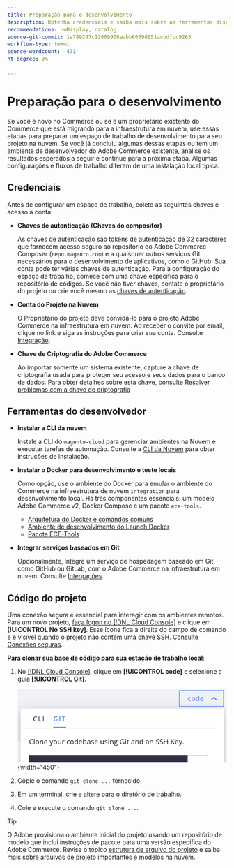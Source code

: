 ```yaml
---
title: Preparação para o desenvolvimento
description: Obtenha credenciais e saiba mais sobre as ferramentas disponíveis para configurar um espaço de trabalho de desenvolvimento para uso com seu projeto do Commerce na infraestrutura em nuvem.
recommendations: noDisplay, catalog
source-git-commit: 1e789247c12009908eabb6039d951acbdfcc9263
workflow-type: tm+mt
source-wordcount: '471'
ht-degree: 0%

---
```


# Preparação para o desenvolvimento

Se você é novo no Commerce ou se é um proprietário existente do Commerce que está migrando para a infraestrutura em nuvem, use essas etapas para preparar um espaço de trabalho de desenvolvimento para seu projeto na nuvem. Se você já concluiu algumas dessas etapas ou tem um ambiente de desenvolvedor do Adobe Commerce existente, analise os resultados esperados a seguir e continue para a próxima etapa. Algumas configurações e fluxos de trabalho diferem de uma instalação local típica.

## Credenciais

Antes de configurar um espaço de trabalho, colete as seguintes chaves e acesso à conta:

- **Chaves de autenticação (Chaves do compositor)**

  As chaves de autenticação são tokens de autenticação de 32 caracteres que fornecem acesso seguro ao repositório do Adobe Commerce Composer (`repo.magento.com`) e a quaisquer outros serviços Git necessários para o desenvolvimento de aplicativos, como o GitHub. Sua conta pode ter várias chaves de autenticação. Para a configuração do espaço de trabalho, comece com uma chave específica para o repositório de códigos. Se você não tiver chaves, contate o proprietário do projeto ou crie você mesmo as [chaves de autenticação](../cloud-guide/development/authentication-keys.md).

- **Conta do Projeto na Nuvem**

  O Proprietário do projeto deve convidá-lo para o projeto Adobe Commerce na infraestrutura em nuvem. Ao receber o convite por email, clique no link e siga as instruções para criar sua conta. Consulte [Integração](onboarding.md).

- **Chave de Criptografia do Adobe Commerce**

  Ao importar somente um sistema existente, capture a chave de criptografia usada para proteger seu acesso e seus dados para o banco de dados. Para obter detalhes sobre esta chave, consulte [Resolver problemas com a chave de criptografia](https://experienceleague.adobe.com/docs/commerce-knowledge-base/kb/troubleshooting/miscellaneous/resolve-issues-with-encryption-key.html?lang=pt-BR)

## Ferramentas do desenvolvedor

- **Instalar a CLI da nuvem**

  Instale a CLI do `magento-cloud` para gerenciar ambientes na Nuvem e executar tarefas de automação. Consulte a [CLI da Nuvem](../cloud-guide/dev-tools/cloud-cli-overview.md) para obter instruções de instalação.

- **Instalar o Docker para desenvolvimento e teste locais**

  Como opção, use o ambiente do Docker para emular o ambiente do Commerce na infraestrutura de nuvem `integration` para desenvolvimento local. Há três componentes essenciais: um modelo Adobe Commerce v2, Docker Compose e um pacote `ece-tools`.

   - [Arquitetura do Docker e comandos comuns](../cloud-guide/dev-tools/cloud-docker.md)
   - [Ambiente de desenvolvimento do Launch Docker](https://developer.adobe.com/commerce/cloud-tools/docker/setup/)
   - [Pacote ECE-Tools](../cloud-guide/dev-tools/package-overview.md)

- **Integrar serviços baseados em Git**

  Opcionalmente, integre um serviço de hospedagem baseado em Git, como GitHub ou GitLab, com o Adobe Commerce na infraestrutura em nuvem. Consulte [Integrações](../cloud-guide/integrations/overview.md).

## Código do projeto

Uma conexão segura é essencial para interagir com os ambientes remotos. Para um novo projeto, [faça logon no [!DNL Cloud Console]](https://console.adobecommerce.com) e clique em **[!UICONTROL No SSH key]**. Esse ícone fica à direita do campo de comando e é visível quando o projeto não contém uma chave SSH. Consulte [Conexões seguras](../cloud-guide/development/secure-connections.md#add-an-ssh-public-key-to-your-account).

**Para clonar sua base de código para sua estação de trabalho local**:

1. No [[!DNL Cloud Console]](https://console.adobecommerce.com), clique em **[!UICONTROL code]** e selecione a guia **[!UICONTROL Git]**.

   ![Clonar o código](../assets/ui-git-code.png){width="450"}

1. Copie o comando `git clone ...` fornecido.

1. Em um terminal, crie e altere para o diretório de trabalho.

1. Cole e execute o comando `git clone ...`.

>[!TIP]
>
>O Adobe provisiona o ambiente inicial do projeto usando um repositório de modelo que inclui instruções de pacote para uma versão específica do Adobe Commerce. Revise o tópico [estrutura de arquivo do projeto](../cloud-guide/project/file-structure.md) e saiba mais sobre arquivos de projeto importantes e modelos na nuvem.
